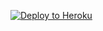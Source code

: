 
<p><a href="https://dashboard.heroku.com/new?template=https://github.com/BuckridgeRhea/xray-dan"> <img src="https://www.herokucdn.com/deploy/button.svg" alt="Deploy to Heroku" /></a></p>
